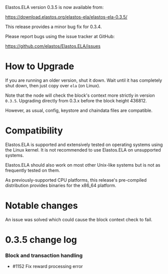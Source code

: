 Elastos.ELA version 0.3.5 is now available from:

  <https://download.elastos.org/elastos-ela/elastos-ela-0.3.5/>

This release provides a minor bug fix for 0.3.4.

Please report bugs using the issue tracker at GitHub:

  <https://github.com/elastos/Elastos.ELA/issues>

How to Upgrade
==============

If you are running an older version, shut it down. Wait until it has
completely shut down, then just copy over `ela` (on Linux).

Note that the node will check the block's context more strictly in
version `0.3.5`. Upgrading directly from 0.3.x before the block height 436812.

However, as usual, config, keystore and chaindata files are compatible.

Compatibility
==============

Elastos.ELA is supported and extensively tested on operating systems
using the Linux kernel. It is not recommended to use Elastos.ELA on
unsupported systems.

Elastos.ELA should also work on most other Unix-like systems but is not
as frequently tested on them.

As previously-supported CPU platforms, this release's pre-compiled
distribution provides binaries for the x86_64 platform.

Notable changes
===============

An issue was solved which could cause the block context check to fail.

0.3.5 change log
=================

### Block and transaction handling

- #1152 Fix reward processing error
